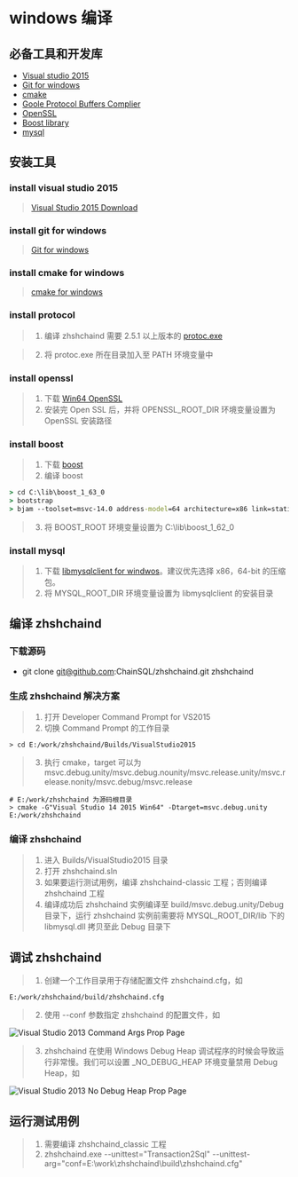 # windows 编译 
## 必备工具和开发库
- [Visual studio 2015](README.md#install-visual-studio-2015)
- [Git for windows](README.md#install-git-for-windows)
- [cmake](README.md#install-cmake-for-windows)
- [Goole Protocol Buffers Complier](README.md#install-protocol)
- [OpenSSL](README.md#install-openssl)
- [Boost library](README.md#install-boost)
- [mysql](README.md#install-mysql)

## 安装工具
### install visual studio 2015
> [Visual Studio 2015 Download](https://www.visualstudio.com/downloads/download-visual-studio-vs) 

### install git for windows
> [Git for windows](https://git-scm.com/downloads)

### install cmake for windows
> [cmake for windows](https://cmake.org/download/)

### install protocol
> 1. 编译 zhshchaind 需要 2.5.1 以上版本的 [protoc.exe](https://ripple.github.io/Downloads/protoc/2.5.1/protoc.exe)

> 2. 将 protoc.exe 所在目录加入至 PATH 环境变量中

### install openssl
> 1. 下载 [Win64 OpenSSL](http://slproweb.com/products/Win32OpenSSL.html)
> 2. 安装完 Open SSL 后，并将 OPENSSL_ROOT_DIR 环境变量设置为 OpenSSL 安装路径

### install boost
> 1. 下载 [boost](http://www.boost.org/users/news/)
> 2. 编译 boost
```cmd
> cd C:\lib\boost_1_63_0
> bootstrap
> bjam --toolset=msvc-14.0 address-model=64 architecture=x86 link=static threading=multi runtime-link=shared,static stage --stagedir=stage64
```
> 3. 将 BOOST_ROOT 环境变量设置为 C:\lib\boost_1_62_0

### install mysql
> 1. 下载 [libmysqlclient for windwos](https://dev.mysql.com/downloads/connector/c/)。建议优先选择 x86，64-bit 的压缩包。
> 2. 将 MYSQL_ROOT_DIR 环境变量设置为 libmysqlclient 的安装目录

## 编译 zhshchaind
### 下载源码
- git clone git@github.com:ChainSQL/zhshchaind.git zhshchaind

### 生成 zhshchaind 解决方案
> 1. 打开 Developer Command Prompt for VS2015
> 2. 切换 Command Prompt 的工作目录
```
> cd E:/work/zhshchaind/Builds/VisualStudio2015
```

> 3. 执行 cmake，target 可以为 msvc.debug.unity/msvc.debug.nounity/msvc.release.unity/msvc.release.nonity/msvc.debug/msvc.release

```
# E:/work/zhshchaind 为源码根目录
> cmake -G"Visual Studio 14 2015 Win64" -Dtarget=msvc.debug.unity E:/work/zhshchaind
```

### 编译 zhshchaind
> 1. 进入 Builds/VisualStudio2015 目录
> 2. 打开 zhshchaind.sln
> 3. 如果要运行测试用例，编译 zhshchaind-classic 工程；否则编译 zhshchaind 工程
> 4. 编译成功后 zhshchaind 实例编译至 build/msvc.debug.unity/Debug 目录下，运行 zhshchaind 实例前需要将 MYSQL_ROOT_DIR/lib 下的 libmysql.dll 拷贝至此 Debug 目录下

## 调试 zhshchaind
> 1. 创建一个工作目录用于存储配置文件 zhshchaind.cfg，如
```
E:/work/zhshchaind/build/zhshchaind.cfg
```
> 2. 使用 --conf 参数指定 zhshchaind 的配置文件，如

![Visual Studio 2013 Command Args Prop Page](images/VSCommandArgsPropPage.png)

> 3. zhshchaind 在使用 Windows Debug Heap 调试程序的时候会导致运行非常慢。我们可以设置 _NO_DEBUG_HEAP 环境变量禁用 Debug Heap，如

![Visual Studio 2013 No Debug Heap Prop Page](images/NoDebugHeapPropPage.png)

## 运行测试用例
> 1. 需要编译 zhshchaind_classic 工程
> 2. zhshchaind.exe --unittest="Transaction2Sql" --unittest-arg="conf=E:\work\zhshchaind\build\zhshchaind.cfg"
